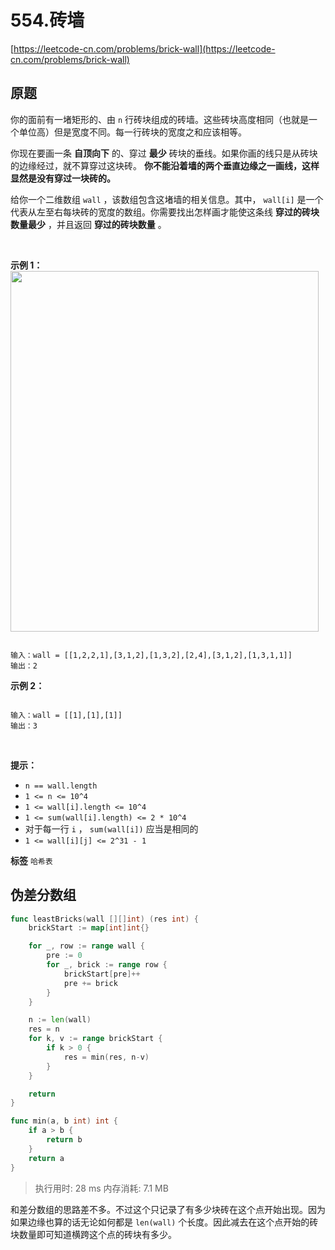 # 554.砖墙
[https://leetcode-cn.com/problems/brick-wall](https://leetcode-cn.com/problems/brick-wall) 
## 原题
你的面前有一堵矩形的、由 `n` 行砖块组成的砖墙。这些砖块高度相同（也就是一个单位高）但是宽度不同。每一行砖块的宽度之和应该相等。

你现在要画一条 **自顶向下** 的、穿过 **最少** 砖块的垂线。如果你画的线只是从砖块的边缘经过，就不算穿过这块砖。 **你不能沿着墙的两个垂直边缘之一画线，这样显然是没有穿过一块砖的。** 

给你一个二维数组 `wall` ，该数组包含这堵墙的相关信息。其中， `wall[i]` 是一个代表从左至右每块砖的宽度的数组。你需要找出怎样画才能使这条线 **穿过的砖块数量最少** ，并且返回 **穿过的砖块数量** 。

 

 **示例 1：** 
<img alt="" src="https://assets.leetcode.com/uploads/2021/04/24/cutwall-grid.jpg" style="width: 493px; height: 577px;" />
```

输入：wall = [[1,2,2,1],[3,1,2],[1,3,2],[2,4],[3,1,2],[1,3,1,1]]
输出：2

```
 **示例 2：** 

```

输入：wall = [[1],[1],[1]]
输出：3

```

 

 **提示：** 
-  `n == wall.length` 
-  `1 <= n <= 10^4` 
-  `1 <= wall[i].length <= 10^4` 
-  `1 <= sum(wall[i].length) <= 2 * 10^4` 
- 对于每一行 `i` ， `sum(wall[i])` 应当是相同的
-  `1 <= wall[i][j] <= 2^31 - 1` 
 
**标签**
`哈希表` 


## 伪差分数组
```go
func leastBricks(wall [][]int) (res int) {
	brickStart := map[int]int{}

	for _, row := range wall {
		pre := 0
		for _, brick := range row {
			brickStart[pre]++
			pre += brick
		}
	}

	n := len(wall)
	res = n
	for k, v := range brickStart {
		if k > 0 {
			res = min(res, n-v)
		}
	}

	return
}

func min(a, b int) int {
	if a > b {
		return b
	}
	return a
}
```
>执行用时: 28 ms
内存消耗: 7.1 MB

和差分数组的思路差不多。不过这个只记录了有多少块砖在这个点开始出现。因为如果边缘也算的话无论如何都是 `len(wall)` 个长度。因此减去在这个点开始的砖块数量即可知道横跨这个点的砖块有多少。
